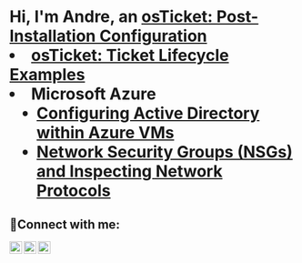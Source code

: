 <h1>Hi, I'm Andre, an <a href="https://linkedin.com/in/andre-garcia-10534a1a7>IT Professional</a>☺</h1>

<h2> Information Technology Projects:</h2>

- <b>osTicket (Help Desk Ticketing System)</b>
  - [osTicket: Post-Installation Configuration](https://github.com/andrecgg98/post-install-config)
  - [osTicket: Ticket Lifecycle Examples](https://github.com/andrecgg98/ticket-lifecycle)
- <b>Microsoft Azure</b>
  - [Configuring  Active Directory within Azure VMs](https://github.com/andrecgg98/configure-ad)
  - [Network Security Groups (NSGs) and Inspecting Network Protocols](https://github.com/andrecgg98/azure-network-protocols)

<h2>🤳Connect with me:</h2>

[<img align="left" alt="Andre | Twitter" width="22px" src="https://cdn.jsdelivr.net/npm/simple-icons@v3/icons/twitter.svg" />][twitter]
[<img align="left" alt="Andre | LinkedIn" width="22px" src="https://cdn.jsdelivr.net/npm/simple-icons@v3/icons/linkedin.svg" />][linkedin]
[<img align="left" alt="Andre | Instagram" width="22px" src="https://cdn.jsdelivr.net/npm/simple-icons@v3/icons/instagram.svg" />][instagram]

[twitter]: https://twitter.com/Andre
[instagram]: https://www.instagram.com/Andre
[linkedin]: https://linkedin.com/in/Andre
